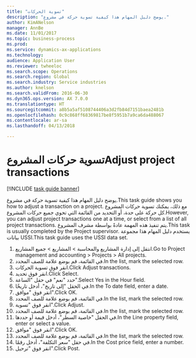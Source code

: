 ```yaml
--- 
title: "تسوية الحركات"
description: "يوضح دليل المهام هذا كيفية تسوية حركة في مشروع."
author: KimANelson
manager: AnnBe
ms.date: 11/01/2017
ms.topic: business-process
ms.prod: 
ms.service: dynamics-ax-applications
ms.technology: 
audience: Application User
ms.reviewer: twheeloc
ms.search.scope: Operations
ms.search.region: Global
ms.search.industry: Service industries
ms.author: knelson
ms.search.validFrom: 2016-06-30
ms.dyn365.ops.version: AX 7.0.0
ms.translationtype: HT
ms.sourcegitcommit: a8b5a5af5108744406a3d2fb84d7151baea2481b
ms.openlocfilehash: 0c9c868ff68369817be8f5951b7a9ca6da488067
ms.contentlocale: ar-sa
ms.lasthandoff: 04/13/2018

---
```

# <a name="adjust-project-transactions"></a><span data-ttu-id="675c6-103">تسوية حركات المشروع</span><span class="sxs-lookup"><span data-stu-id="675c6-103">Adjust project transactions</span></span>

[!INCLUDE [task guide banner](../../includes/task-guide-banner.md)]

<span data-ttu-id="675c6-104">يوضح دليل المهام هذا كيفية تسوية حركة في مشروع.</span><span class="sxs-lookup"><span data-stu-id="675c6-104">This task guide shows you how to adjust a transaction on a project.</span></span> <span data-ttu-id="675c6-105">مع ذلك، يمكنك تسوية حركات المشروع كل حركة على حدة، أو التحديد من القائمة التي تحوي جميع حركات المشروع.</span><span class="sxs-lookup"><span data-stu-id="675c6-105">However, you can adjust project transactions one at a time, or select from a list of all project transactions.</span></span> <span data-ttu-id="675c6-106">يتم تنفيذ هذه المهمة عادةً بواسطة مشرف المشروع.</span><span class="sxs-lookup"><span data-stu-id="675c6-106">This task is usually completed by the Project supervisor.</span></span> <span data-ttu-id="675c6-107">يستخدم دليل المهام هذا مجموعة بيانات USSI.</span><span class="sxs-lookup"><span data-stu-id="675c6-107">This task guide uses the USSI data set.</span></span>

1. <span data-ttu-id="675c6-108">انتقل إلى إدارة المشاريع والمحاسبة > المشاريع > جميع المشاريع.</span><span class="sxs-lookup"><span data-stu-id="675c6-108">Go to Project management and accounting > Projects > All projects.</span></span> 
2. <span data-ttu-id="675c6-109">في القائمة، قم بوضع علامة للصف المحدد.</span><span class="sxs-lookup"><span data-stu-id="675c6-109">In the list, mark the selected row.</span></span> 
3. <span data-ttu-id="675c6-110">انقر فوق تسوية الحركات.</span><span class="sxs-lookup"><span data-stu-id="675c6-110">Click Adjust transactions.</span></span> 
4. <span data-ttu-id="675c6-111">انقر فوق تحديد.</span><span class="sxs-lookup"><span data-stu-id="675c6-111">Click Select.</span></span> 
5. <span data-ttu-id="675c6-112">حدد "نعم" في حقل "الساعة".</span><span class="sxs-lookup"><span data-stu-id="675c6-112">Select Yes in the Hour field.</span></span> 
6. <span data-ttu-id="675c6-113">في الحقل "إلى تاريخ"، أدخل تاريخًا.</span><span class="sxs-lookup"><span data-stu-id="675c6-113">In the To date field, enter a date.</span></span> 
7. <span data-ttu-id="675c6-114">انقر فوق "موافق".</span><span class="sxs-lookup"><span data-stu-id="675c6-114">Click OK.</span></span> 
8. <span data-ttu-id="675c6-115">في القائمة، قم بوضع علامة للصف المحدد.</span><span class="sxs-lookup"><span data-stu-id="675c6-115">In the list, mark the selected row.</span></span> 
9. <span data-ttu-id="675c6-116">انقر فوق "تسوية".</span><span class="sxs-lookup"><span data-stu-id="675c6-116">Click Adjust.</span></span> 
10. <span data-ttu-id="675c6-117">في القائمة، قم بوضع علامة للصف المحدد.</span><span class="sxs-lookup"><span data-stu-id="675c6-117">In the list, mark the selected row.</span></span> 
11. <span data-ttu-id="675c6-118">في الحقل "خاصية السطر"، أدخل قيمة أو حددها.</span><span class="sxs-lookup"><span data-stu-id="675c6-118">In the Line property field, enter or select a value.</span></span> 
12. <span data-ttu-id="675c6-119">انقر فوق "موافق".</span><span class="sxs-lookup"><span data-stu-id="675c6-119">Click OK.</span></span> 
13. <span data-ttu-id="675c6-120">في القائمة، قم بوضع علامة للصف المحدد.</span><span class="sxs-lookup"><span data-stu-id="675c6-120">In the list, mark the selected row.</span></span> 
14. <span data-ttu-id="675c6-121">في حقل "سعر التكلفة"، أدخل رقمًا.</span><span class="sxs-lookup"><span data-stu-id="675c6-121">In the Cost price field, enter a number.</span></span> 
15. <span data-ttu-id="675c6-122">انقر فوق "ترحيل".</span><span class="sxs-lookup"><span data-stu-id="675c6-122">Click Post.</span></span> 

